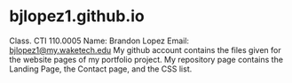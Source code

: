 # bjlopez1.github.io
Class. CTI 110.0005
Name: Brandon Lopez
Email: bjlopez1@my.waketech.edu
My github account contains the files given for the website pages of my portfolio project. 
My repository page contains the Landing Page, the Contact page, and the CSS list. 
